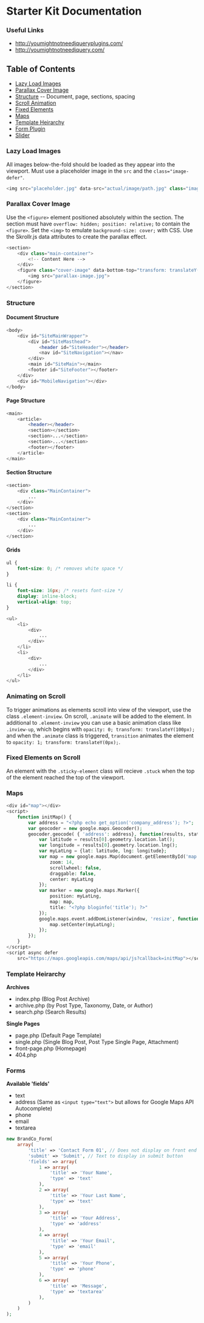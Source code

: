 # Starter Kit Documentation

### Useful Links

- <a href="http://youmightnotneedjqueryplugins.com/" target="_blank">http://youmightnotneedjqueryplugins.com/ </a>
- <a href="http://youmightnotneedjquery.com/" target="_blank">http://youmightnotneedjquery.com/ </a>

## Table of Contents
- [Lazy Load Images](#lazy-load-images)
- [Parallax Cover Image](#parallax-cover-image)
- [Structure](#structure) -- Document, page, sections, spacing
- [Scroll Animation](#animating-on-scroll)
- [Fixed Elements](#fixed-elements-on-scroll)
- [Maps](#maps)
- [Template Heirarchy](#template-heirarchy)
- [Form Plugin](#forms)
- [Slider](#slider)

### Lazy Load Images
All images below-the-fold should be loaded as they appear into the viewport. Must use a placeholder image in the `src` and the `class="image-defer"`.

```php
<img src="placeholder.jpg" data-src="actual/image/path.jpg" class="image-defer>
```

### Parallax Cover Image
Use the `<figure>` element positioned absolutely within the section. The section must have `overflow: hidden; position: relative;` to contain the `<figure>`. Set the `<img>` to emulate `background-size: cover;` with CSS. Use the Skrollr.js data attributes to create the parallax effect. 

```php
<section>
    <div class="main-container">
        <!-- Content Here -->
    </div>
    <figure class="cover-image" data-bottom-top="transform: translateY(-350px);" data-top-bottom="transform: translateY(0px);">
        <img src="parallax-image.jpg">
    </figure>
</section>
```

### Structure

#### Document Structure

```php
<body>
    <div id="SiteMainWrapper">
        <div id="SiteMasthead">
            <header id="SiteHeader"></header>
            <nav id="SiteNavigation"></nav>
        </div>
        <main id="SiteMain"></main>
        <footer id="SiteFooter"></footer>
    </div>
    <div id="MobileNavigation"></div>
</body>
```

#### Page Structure

```php
<main>
    <article>
        <header></header>
        <section></section>
        <section>...</section>
        <section>...</section>
        <footer></footer>
    </article>
</main>
```

#### Section Structure

```php
<section>
    <div class="MainContainer">
        ...
    </div>
</section>
<section>
    <div class="MainContainer">
        ...
    </div>
</section>
```

#### Grids

```css
ul {
    font-size: 0; /* removes white space */
}

li {
    font-size: 16px; /* resets font-size */
    display: inline-block;
    vertical-align: top;
}
```

```php
<ul>
    <li>
        <div>
            ...
        </div>
    </li>
    <li>
        <div>
            ...
        </div>
    </li>
</ul>
```

### Animating on Scroll
To trigger animations as elements scroll into view of the viewport, use the class `.element-inview`. On scroll, `.animate` will be added to the element. In additional to `.element-inview` you can use a basic animation class like `.inview-up`, which begins with `opacity: 0; transform: translateY(100px);` and when the `.animate` class is triggered, `transition` animates the element to `opacity: 1; transform: translateY(0px);`. 

### Fixed Elements on Scroll
An element with the `.sticky-element` class will recieve `.stuck` when the top of the element reached the top of the viewport. 

### Maps

```php
<div id="map"></div>
<script>
    function initMap() {
        var address = "<?php echo get_option('company_address'); ?>";
        var geocoder = new google.maps.Geocoder();
        geocoder.geocode( { 'address': address}, function(results, status) {
            var latitude = results[0].geometry.location.lat();
            var longitude = results[0].geometry.location.lng();
            var myLatLng = {lat: latitude, lng: longitude};
            var map = new google.maps.Map(document.getElementById('map'), {
                zoom: 14,
                scrollwheel: false,
                draggable: false,
                center: myLatLng
            });
            var marker = new google.maps.Marker({
                position: myLatLng,
                map: map,
                title: "<?php bloginfo('title'); ?>"
            });
            google.maps.event.addDomListener(window, 'resize', function() {
                map.setCenter(myLatLng);
            });
        }); 
    }
</script>
<script async defer
    src="https://maps.googleapis.com/maps/api/js?callback=initMap"></script>
```

### Template Heirarchy 

**Archives**
- index.php (Blog Post Archive)
- archive.php (by Post Type, Taxonomy, Date, or Author)
- search.php (Search Results)

**Single Pages**
- page.php (Default Page Template)
- single.php (Single Blog Post, Post Type Single Page, Attachment)
- front-page.php (Homepage)
- 404.php 


### Forms 

**Available 'fields'**
- text
- address (Same as `<input type="text">` but allows for Google Maps API Autocomplete)
- phone
- email
- textarea
```php
new BrandCo_Form( 
    array(
        'title' => 'Contact Form 01', // Does not display on front end
        'submit' => 'Submit', // Text to display in submit button
        'fields' => array(
            1 => array(
                'title' => 'Your Name',
                'type' => 'text'
            ),
            2 => array(
                'title' => 'Your Last Name',
                'type' => 'text'
            ),
            3 => array(
                'title' => 'Your Address',
                'type' => 'address'
            ),
            4 => array(
                'title' => 'Your Email',
                'type' => 'email'               
            ),
            5 => array(
                'title' => 'Your Phone',
                'type' => 'phone'
            ),
            6 => array(
                'title' => 'Message',
                'type' => 'textarea'
            ),
        )
    )
);
```

